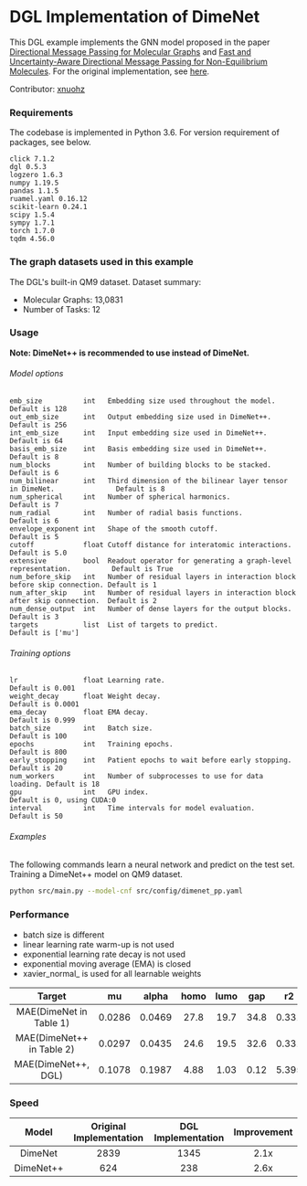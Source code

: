 # DGL Implementation of DimeNet

This DGL example implements the GNN model proposed in the paper [Directional Message Passing for Molecular Graphs](https://arxiv.org/abs/2003.03123) and [Fast and Uncertainty-Aware Directional Message Passing for Non-Equilibrium Molecules](https://arxiv.org/abs/2011.14115). For the original implementation, see [here](https://github.com/klicperajo/dimenet).

Contributor: [xnuohz](https://github.com/xnuohz)

### Requirements
The codebase is implemented in Python 3.6. For version requirement of packages, see below.

```
click 7.1.2
dgl 0.5.3
logzero 1.6.3
numpy 1.19.5
pandas 1.1.5
ruamel.yaml 0.16.12
scikit-learn 0.24.1
scipy 1.5.4
sympy 1.7.1
torch 1.7.0
tqdm 4.56.0
```

### The graph datasets used in this example

The DGL's built-in QM9 dataset. Dataset summary:

* Molecular Graphs: 13,0831
* Number of Tasks: 12

### Usage

**Note: DimeNet++ is recommended to use instead of DimeNet.**

###### Model options
```
emb_size          int   Embedding size used throughout the model.                              Default is 128
out_emb_size      int   Output embedding size used in DimeNet++.                               Default is 256
int_emb_size      int   Input embedding size used in DimeNet++.                                Default is 64
basis_emb_size    int   Basis embedding size used in DimeNet++.                                Default is 8
num_blocks        int   Number of building blocks to be stacked.                               Default is 6   
num_bilinear      int   Third dimension of the bilinear layer tensor in DimeNet.               Default is 8   
num_spherical     int   Number of spherical harmonics.                                         Default is 7   
num_radial        int   Number of radial basis functions.                                      Default is 6   
envelope_exponent int   Shape of the smooth cutoff.                                            Default is 5   
cutoff            float Cutoff distance for interatomic interactions.                          Default is 5.0 
extensive         bool  Readout operator for generating a graph-level representation.          Default is True 
num_before_skip   int   Number of residual layers in interaction block before skip connection. Default is 1   
num_after_skip    int   Number of residual layers in interaction block after skip connection.  Default is 2   
num_dense_output  int   Number of dense layers for the output blocks.                          Default is 3   
targets           list  List of targets to predict.                                            Default is ['mu']
```

###### Training options
```
lr                float Learning rate.                                  Default is 0.001
weight_decay      float Weight decay.                                   Default is 0.0001
ema_decay         float EMA decay.                                      Default is 0.999
batch_size        int   Batch size.                                     Default is 100
epochs            int   Training epochs.                                Default is 800
early_stopping    int   Patient epochs to wait before early stopping.   Default is 20
num_workers       int   Number of subprocesses to use for data loading. Default is 18
gpu               int   GPU index.                                      Default is 0, using CUDA:0
interval          int   Time intervals for model evaluation.            Default is 50
```

###### Examples

The following commands learn a neural network and predict on the test set.
Training a DimeNet++ model on QM9 dataset.
```bash
python src/main.py --model-cnf src/config/dimenet_pp.yaml
```

### Performance

- batch size is different
- linear learning rate warm-up is not used
- exponential learning rate decay is not used
- exponential moving average (EMA) is closed
- xavier_normal_ is used for all learnable weights

| Target | mu | alpha | homo | lumo | gap | r2 | zpve | U0 | U | H | G | Cv |
| :-: | :-: | :-: | :-: | :-: | :-: | :-: | :-: | :-: | :-: | :-: | :-: | :-: |
| MAE(DimeNet in Table 1) | 0.0286 | 0.0469 | 27.8 | 19.7 | 34.8 | 0.331 | 1.29 | 8.02 | 7.89 | 8.11 | 8.98 | 0.0249 |
| MAE(DimeNet++ in Table 2) | 0.0297 | 0.0435 | 24.6 | 19.5 | 32.6 | 0.331 | 1.21 | 6.32 | 6.28 | 6.53 | 7.56 | 0.0230 |
| MAE(DimeNet++, DGL) | 0.1078 | 0.1987 | 4.88 | 1.03 | 0.12 | 5.395 |  |  | 0.06 | 0.06 | 0.05 | 0.0807 |

### Speed

| Model | Original Implementation | DGL Implementation | Improvement |
| :-: | :-: | :-: | :-: |
| DimeNet | 2839 | 1345 | 2.1x |
| DimeNet++ | 624 | 238 | 2.6x |